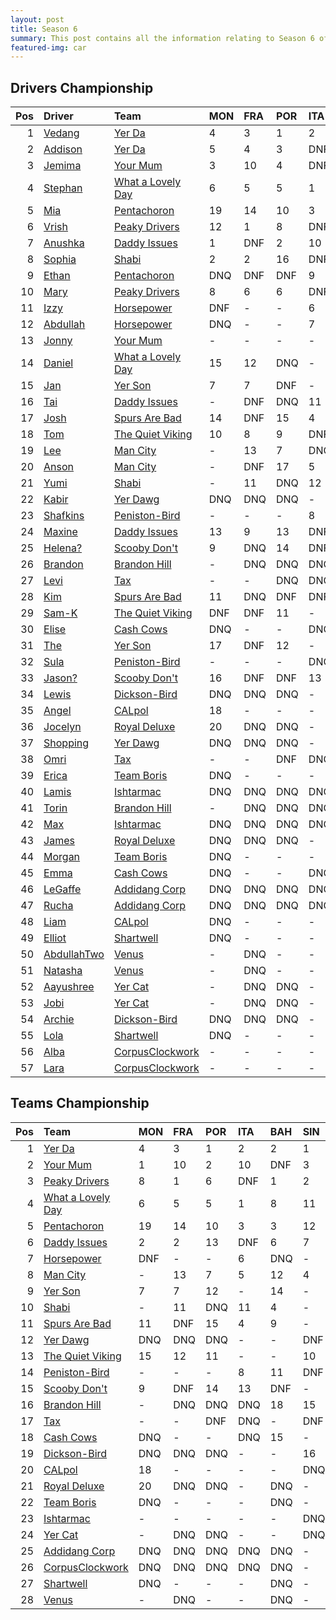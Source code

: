 ```yaml
---
layout: post 
title: Season 6 
summary: This post contains all the information relating to Season 6 of Formula j! 
featured-img: car
--- 
```

## Drivers Championship

|   Pos | Driver                                                            | Team                                                                     | MON   | FRA   | POR   | ITA   | BAH   | SIN   | CHN   | JPN   | AUS   | NZL   | TAL   | INT   |   Points |
|------:|:------------------------------------------------------------------|:-------------------------------------------------------------------------|:------|:------|:------|:------|:------|:------|:------|:------|:------|:------|:------|:------|---------:|
|     1 | [Vedang](https://formulaj.github.io/Vedang_driver_page)           | [Yer Da](https://formulaj.github.io/YerDa_team_page)                     | 4     | 3     | 1     | 2     | DNF   | 1     | 6     | 4     | DNF   | 1     | 9     | 4     |      145 |
|     2 | [Addison](https://formulaj.github.io/Addison_driver_page)         | [Yer Da](https://formulaj.github.io/YerDa_team_page)                     | 5     | 4     | 3     | DNF   | 2     | 5     | 5     | 18    | 2     | DNF   | 3     | 6     |      108 |
|     3 | [Jemima](https://formulaj.github.io/Jemima_driver_page)           | [Your Mum](https://formulaj.github.io/YourMum_team_page)                 | 3     | 10    | 4     | DNF   | DNQ   | 3     | 1     | DNF   | 1     | 13    | 7     | 15    |       91 |
|     4 | [Stephan](https://formulaj.github.io/Stephan_driver_page)         | [What a Lovely Day](https://formulaj.github.io/WhataLovelyDay_team_page) | 6     | 5     | 5     | 1     | 13    | 14    | 3     | DNF   | DNF   | DNQ   | 2     | 7     |       83 |
|     5 | [Mia](https://formulaj.github.io/Mia_driver_page)                 | [Pentachoron](https://formulaj.github.io/Pentachoron_team_page)          | 19    | 14    | 10    | 3     | 3     | 13    | 17    | 1     | DNF   | 7     | 4     | 3     |       83 |
|     6 | [Vrish](https://formulaj.github.io/Vrish_driver_page)             | [Peaky Drivers](https://formulaj.github.io/PeakyDrivers_team_page)       | 12    | 1     | 8     | DNF   | 1     | 2     | 4     | 15    | DNF   | 4     | DNF   | 17    |       78 |
|     7 | [Anushka](https://formulaj.github.io/Anushka_driver_page)         | [Daddy Issues](https://formulaj.github.io/DaddyIssues_team_page)         | 1     | DNF   | 2     | 10    | DNF   | 17    | 2     | 20    | DNF   | DNF   | 15    | DNF   |       71 |
|     8 | [Sophia](https://formulaj.github.io/Sophia_driver_page)           | [Shabi](https://formulaj.github.io/Shabi_team_page)                      | 2     | 2     | 16    | DNF   | 6     | 7     | DNF   | 7     | DNF   | 5     | 16    | 13    |       67 |
|     9 | [Ethan](https://formulaj.github.io/Ethan_driver_page)             | [Pentachoron](https://formulaj.github.io/Pentachoron_team_page)          | DNQ   | DNF   | DNF   | 9     | 5     | 12    | 13    | 3     | 4     | DNF   | 1     | 11    |       52 |
|    10 | [Mary](https://formulaj.github.io/Mary_driver_page)               | [Peaky Drivers](https://formulaj.github.io/PeakyDrivers_team_page)       | 8     | 6     | 6     | DNF   | DNF   | 6     | DNF   | 2     | DNF   | 8     | 6     | 9     |       52 |
|    11 | [Izzy](https://formulaj.github.io/Izzy_driver_page)               | [Horsepower](https://formulaj.github.io/Horsepower_team_page)            | DNF   | -     | -     | 6     | DNQ   | -     | -     | 12    | -     | -     | 10    | 1     |       47 |
|    12 | [Abdullah](https://formulaj.github.io/Abdullah_driver_page)       | [Horsepower](https://formulaj.github.io/Horsepower_team_page)            | DNQ   | -     | -     | 7     | DNQ   | -     | -     | 19    | -     | -     | 5     | 2     |       42 |
|    13 | [Jonny](https://formulaj.github.io/Jonny_driver_page)             | [Your Mum](https://formulaj.github.io/YourMum_team_page)                 | -     | -     | -     | -     | -     | -     | 12    | 6     | DNF   | 3     | 8     | 5     |       37 |
|    14 | [Daniel](https://formulaj.github.io/Daniel_driver_page)           | [What a Lovely Day](https://formulaj.github.io/WhataLovelyDay_team_page) | 15    | 12    | DNQ   | -     | -     | 10    | DNF   | -     | 7     | 2     | 12    | 8     |       26 |
|    15 | [Jan](https://formulaj.github.io/Jan_driver_page)                 | [Yer Son](https://formulaj.github.io/YerSon_team_page)                   | 7     | 7     | DNF   | -     | 16    | -     | 14    | 16    | 3     | -     | 20    | 16    |       24 |
|    16 | [Tai](https://formulaj.github.io/Tai_driver_page)                 | [Daddy Issues](https://formulaj.github.io/DaddyIssues_team_page)         | -     | DNF   | DNQ   | 11    | 4     | -     | DNF   | 5     | -     | 14    | 11    | 10    |       20 |
|    17 | [Josh](https://formulaj.github.io/Josh_driver_page)               | [Spurs Are Bad](https://formulaj.github.io/SpursAreBad_team_page)        | 14    | DNF   | 15    | 4     | 9     | -     | 7     | 8     | DNF   | 15    | DNF   | 19    |       19 |
|    18 | [Tom](https://formulaj.github.io/Tom_driver_page)                 | [The Quiet Viking](https://formulaj.github.io/TheQuietViking_team_page)  | 10    | 8     | 9     | DNF   | 8     | 11    | 10    | 11    | 5     | DNF   | -     | 18    |       19 |
|    19 | [Lee](https://formulaj.github.io/Lee_driver_page)                 | [Man City](https://formulaj.github.io/ManCity_team_page)                 | -     | 13    | 7     | DNQ   | 17    | 4     | 8     | -     | -     | -     | -     | DNF   |       17 |
|    20 | [Anson](https://formulaj.github.io/Anson_driver_page)             | [Man City](https://formulaj.github.io/ManCity_team_page)                 | -     | DNF   | 17    | 5     | 12    | 8     | 9     | -     | -     | -     | -     | 20    |       13 |
|    21 | [Yumi](https://formulaj.github.io/Yumi_driver_page)               | [Shabi](https://formulaj.github.io/Shabi_team_page)                      | -     | 11    | DNQ   | 12    | 7     | -     | 18    | 17    | -     | 6     | 13    | 14    |       10 |
|    22 | [Kabir](https://formulaj.github.io/Kabir_driver_page)             | [Yer Dawg](https://formulaj.github.io/YerDawg_team_page)                 | DNQ   | DNQ   | DNQ   | -     | -     | DNQ   | DNQ   | -     | 6     | 9     | -     | 12    |        8 |
|    23 | [Shafkins](https://formulaj.github.io/Shafkins_driver_page)       | [Peniston-Bird](https://formulaj.github.io/Peniston-Bird_team_page)      | -     | -     | -     | 8     | 11    | DNF   | -     | 9     | -     | 12    | 17    | -     |        5 |
|    24 | [Maxine](https://formulaj.github.io/Maxine_driver_page)           | [Daddy Issues](https://formulaj.github.io/DaddyIssues_team_page)         | 13    | 9     | 13    | DNF   | DNQ   | 9     | -     | -     | -     | -     | -     | -     |        4 |
|    25 | [Helena?](https://formulaj.github.io/Helena?_driver_page)         | [Scooby Don't](https://formulaj.github.io/ScoobyDon't_team_page)         | 9     | DNQ   | 14    | DNF   | DNQ   | -     | -     | -     | -     | -     | -     | -     |        4 |
|    26 | [Brandon](https://formulaj.github.io/Brandon_driver_page)         | [Brandon Hill](https://formulaj.github.io/BrandonHill_team_page)         | -     | DNQ   | DNQ   | DNQ   | 18    | 15    | DNQ   | DNQ   | 8     | DNQ   | DNQ   | -     |        3 |
|    27 | [Levi](https://formulaj.github.io/Levi_driver_page)               | [Tax](https://formulaj.github.io/Tax_team_page)                          | -     | -     | DNQ   | DNQ   | -     | DNF   | -     | DNQ   | 9     | 16    | DNQ   | -     |        2 |
|    28 | [Kim](https://formulaj.github.io/Kim_driver_page)                 | [Spurs Are Bad](https://formulaj.github.io/SpursAreBad_team_page)        | 11    | DNQ   | DNF   | DNF   | 10    | -     | 11    | 10    | DNF   | DNQ   | 19    | -     |        2 |
|    29 | [Sam-K](https://formulaj.github.io/Sam-K_driver_page)             | [The Quiet Viking](https://formulaj.github.io/TheQuietViking_team_page)  | DNF   | DNF   | 11    | -     | -     | DNF   | 15    | -     | 10    | 10    | -     | -     |        2 |
|    30 | [Elise](https://formulaj.github.io/Elise_driver_page)             | [Cash Cows](https://formulaj.github.io/CashCows_team_page)               | DNQ   | -     | -     | DNQ   | 15    | -     | -     | -     | DNF   | 11    | DNQ   | -     |        0 |
|    31 | [The](https://formulaj.github.io/The_driver_page)                 | [Yer Son](https://formulaj.github.io/YerSon_team_page)                   | 17    | DNF   | 12    | -     | 14    | -     | 16    | 14    | DNQ   | -     | 18    | -     |        0 |
|    32 | [Sula](https://formulaj.github.io/Sula_driver_page)               | [Peniston-Bird](https://formulaj.github.io/Peniston-Bird_team_page)      | -     | -     | -     | DNQ   | DNQ   | DNQ   | -     | 13    | -     | DNQ   | 14    | -     |        0 |
|    33 | [Jason?](https://formulaj.github.io/Jason?_driver_page)           | [Scooby Don't](https://formulaj.github.io/ScoobyDon't_team_page)         | 16    | DNF   | DNF   | 13    | DNF   | -     | -     | -     | -     | -     | -     | -     |        0 |
|    34 | [Lewis](https://formulaj.github.io/Lewis_driver_page)             | [Dickson-Bird](https://formulaj.github.io/Dickson-Bird_team_page)        | DNQ   | DNQ   | DNQ   | -     | -     | 16    | -     | -     | DNQ   | -     | -     | -     |        0 |
|    35 | [Angel](https://formulaj.github.io/Angel_driver_page)             | [CALpol](https://formulaj.github.io/CALpol_team_page)                    | 18    | -     | -     | -     | -     | DNQ   | DNQ   | -     | DNQ   | DNQ   | -     | -     |        0 |
|    36 | [Jocelyn](https://formulaj.github.io/Jocelyn_driver_page)         | [Royal Deluxe](https://formulaj.github.io/RoyalDeluxe_team_page)         | 20    | DNQ   | DNQ   | -     | DNQ   | -     | DNQ   | DNQ   | DNQ   | DNQ   | -     | -     |        0 |
|    37 | [Shopping](https://formulaj.github.io/Shopping_driver_page)       | [Yer Dawg](https://formulaj.github.io/YerDawg_team_page)                 | DNQ   | DNQ   | DNQ   | -     | -     | DNF   | DNQ   | -     | DNF   | DNF   | -     | -     |        0 |
|    38 | [Omri](https://formulaj.github.io/Omri_driver_page)               | [Tax](https://formulaj.github.io/Tax_team_page)                          | -     | -     | DNF   | DNQ   | -     | DNF   | -     | DNQ   | DNQ   | DNQ   | DNQ   | -     |        0 |
|    39 | [Erica](https://formulaj.github.io/Erica_driver_page)             | [Team Boris](https://formulaj.github.io/TeamBoris_team_page)             | DNQ   | -     | -     | -     | DNQ   | -     | DNQ   | DNQ   | DNQ   | DNF   | DNQ   | -     |        0 |
|    40 | [Lamis](https://formulaj.github.io/Lamis_driver_page)             | [Ishtarmac](https://formulaj.github.io/Ishtarmac_team_page)              | DNQ   | DNQ   | DNQ   | DNQ   | DNQ   | DNQ   | DNQ   | DNQ   | DNQ   | DNQ   | DNQ   | -     |        0 |
|    41 | [Torin](https://formulaj.github.io/Torin_driver_page)             | [Brandon Hill](https://formulaj.github.io/BrandonHill_team_page)         | -     | DNQ   | DNQ   | DNQ   | DNQ   | DNQ   | DNQ   | DNQ   | DNQ   | DNQ   | DNQ   | -     |        0 |
|    42 | [Max](https://formulaj.github.io/Max_driver_page)                 | [Ishtarmac](https://formulaj.github.io/Ishtarmac_team_page)              | DNQ   | DNQ   | DNQ   | DNQ   | -     | DNQ   | DNQ   | DNQ   | DNQ   | DNQ   | DNQ   | -     |        0 |
|    43 | [James](https://formulaj.github.io/James_driver_page)             | [Royal Deluxe](https://formulaj.github.io/RoyalDeluxe_team_page)         | DNQ   | DNQ   | DNQ   | -     | DNQ   | -     | DNQ   | DNQ   | DNQ   | DNQ   | -     | -     |        0 |
|    44 | [Morgan](https://formulaj.github.io/Morgan_driver_page)           | [Team Boris](https://formulaj.github.io/TeamBoris_team_page)             | DNQ   | -     | -     | -     | DNQ   | -     | DNQ   | DNQ   | DNQ   | DNQ   | DNQ   | -     |        0 |
|    45 | [Emma](https://formulaj.github.io/Emma_driver_page)               | [Cash Cows](https://formulaj.github.io/CashCows_team_page)               | DNQ   | -     | -     | DNQ   | DNQ   | -     | -     | -     | DNQ   | DNQ   | DNQ   | -     |        0 |
|    46 | [LeGaffe](https://formulaj.github.io/LeGaffe_driver_page)         | [Addidang Corp](https://formulaj.github.io/AddidangCorp_team_page)       | DNQ   | DNQ   | DNQ   | DNQ   | DNQ   | -     | -     | -     | -     | -     | -     | -     |        0 |
|    47 | [Rucha](https://formulaj.github.io/Rucha_driver_page)             | [Addidang Corp](https://formulaj.github.io/AddidangCorp_team_page)       | DNQ   | DNQ   | DNQ   | DNQ   | DNQ   | -     | -     | -     | -     | -     | -     | -     |        0 |
|    48 | [Liam](https://formulaj.github.io/Liam_driver_page)               | [CALpol](https://formulaj.github.io/CALpol_team_page)                    | DNQ   | -     | -     | -     | -     | DNQ   | DNQ   | -     | DNQ   | DNQ   | -     | -     |        0 |
|    49 | [Elliot](https://formulaj.github.io/Elliot_driver_page)           | [Shartwell](https://formulaj.github.io/Shartwell_team_page)              | DNQ   | -     | -     | -     | DNQ   | -     | DNQ   | DNQ   | -     | -     | DNQ   | -     |        0 |
|    50 | [AbdullahTwo](https://formulaj.github.io/AbdullahTwo_driver_page) | [Venus](https://formulaj.github.io/Venus_team_page)                      | -     | DNQ   | -     | -     | DNQ   | -     | -     | DNQ   | -     | DNQ   | DNQ   | -     |        0 |
|    51 | [Natasha](https://formulaj.github.io/Natasha_driver_page)         | [Venus](https://formulaj.github.io/Venus_team_page)                      | -     | DNQ   | -     | -     | DNQ   | -     | -     | DNQ   | -     | DNQ   | DNQ   | -     |        0 |
|    52 | [Aayushree](https://formulaj.github.io/Aayushree_driver_page)     | [Yer Cat](https://formulaj.github.io/YerCat_team_page)                   | -     | DNQ   | DNQ   | -     | -     | DNQ   | DNQ   | -     | DNQ   | -     | -     | -     |        0 |
|    53 | [Jobi](https://formulaj.github.io/Jobi_driver_page)               | [Yer Cat](https://formulaj.github.io/YerCat_team_page)                   | -     | DNQ   | DNQ   | -     | -     | DNQ   | DNQ   | -     | DNQ   | -     | -     | -     |        0 |
|    54 | [Archie](https://formulaj.github.io/Archie_driver_page)           | [Dickson-Bird](https://formulaj.github.io/Dickson-Bird_team_page)        | DNQ   | DNQ   | DNQ   | -     | -     | DNQ   | -     | -     | -     | -     | -     | -     |        0 |
|    55 | [Lola](https://formulaj.github.io/Lola_driver_page)               | [Shartwell](https://formulaj.github.io/Shartwell_team_page)              | DNQ   | -     | -     | -     | -     | -     | DNQ   | DNQ   | -     | -     | DNQ   | -     |        0 |
|    56 | [Alba](https://formulaj.github.io/Alba_driver_page)               | [CorpusClockwork](https://formulaj.github.io/CorpusClockwork_team_page)  | -     | -     | -     | -     | -     | -     | -     | -     | -     | -     | -     | -     |        0 |
|    57 | [Lara](https://formulaj.github.io/Lara_driver_page)               | [CorpusClockwork](https://formulaj.github.io/CorpusClockwork_team_page)  | -     | -     | -     | -     | -     | -     | -     | -     | -     | -     | -     | -     |        0 |


## Teams Championship

|   Pos | Team                                                                     | MON   | FRA   | POR   | ITA   | BAH   | SIN   | CHN   | JPN   | AUS   | NZL   | TAL   | INT   |   Points |
|------:|:-------------------------------------------------------------------------|:------|:------|:------|:------|:------|:------|:------|:------|:------|:------|:------|:------|---------:|
|     1 | [Yer Da](https://formulaj.github.io/YerDa_team_page)                     | 4     | 3     | 1     | 2     | 2     | 1     | 5     | 4     | 2     | 1     | 3     | 4     |      187 |
|     2 | [Your Mum](https://formulaj.github.io/YourMum_team_page)                 | 1     | 10    | 2     | 10    | DNF   | 3     | 1     | 20    | 1     | 13    | 7     | 5     |      129 |
|     3 | [Peaky Drivers](https://formulaj.github.io/PeakyDrivers_team_page)       | 8     | 1     | 6     | DNF   | 1     | 2     | 4     | 2     | DNF   | 4     | 6     | 9     |      112 |
|     4 | [What a Lovely Day](https://formulaj.github.io/WhataLovelyDay_team_page) | 6     | 5     | 5     | 1     | 8     | 11    | 3     | 11    | 5     | 2     | 2     | 7     |      109 |
|     5 | [Pentachoron](https://formulaj.github.io/Pentachoron_team_page)          | 19    | 14    | 10    | 3     | 3     | 12    | 13    | 1     | 4     | 7     | 1     | 3     |      103 |
|     6 | [Daddy Issues](https://formulaj.github.io/DaddyIssues_team_page)         | 2     | 2     | 13    | DNF   | 6     | 7     | 12    | 6     | DNF   | 3     | 11    | 10    |       75 |
|     7 | [Horsepower](https://formulaj.github.io/Horsepower_team_page)            | DNF   | -     | -     | 6     | DNQ   | -     | -     | 12    | -     | -     | 5     | 1     |       54 |
|     8 | [Man City](https://formulaj.github.io/ManCity_team_page)                 | -     | 13    | 7     | 5     | 12    | 4     | 8     | -     | -     | -     | -     | 20    |       25 |
|     9 | [Yer Son](https://formulaj.github.io/YerSon_team_page)                   | 7     | 7     | 12    | -     | 14    | -     | 14    | 14    | 3     | -     | 18    | 16    |       24 |
|    10 | [Shabi](https://formulaj.github.io/Shabi_team_page)                      | -     | 11    | DNQ   | 11    | 4     | -     | 18    | 5     | -     | 6     | 13    | 13    |       24 |
|    11 | [Spurs Are Bad](https://formulaj.github.io/SpursAreBad_team_page)        | 11    | DNF   | 15    | 4     | 9     | -     | 7     | 8     | DNF   | 15    | 19    | 19    |       19 |
|    12 | [Yer Dawg](https://formulaj.github.io/YerDawg_team_page)                 | DNQ   | DNQ   | DNQ   | -     | -     | DNF   | DNQ   | -     | 6     | 9     | -     | 12    |        8 |
|    13 | [The Quiet Viking](https://formulaj.github.io/TheQuietViking_team_page)  | 15    | 12    | 11    | -     | -     | 10    | 15    | -     | 7     | 10    | -     | 18    |        6 |
|    14 | [Peniston-Bird](https://formulaj.github.io/Peniston-Bird_team_page)      | -     | -     | -     | 8     | 11    | DNF   | -     | 9     | -     | 12    | 14    | -     |        5 |
|    15 | [Scooby Don't](https://formulaj.github.io/ScoobyDon't_team_page)         | 9     | DNF   | 14    | 13    | DNF   | -     | -     | -     | -     | -     | -     | -     |        4 |
|    16 | [Brandon Hill](https://formulaj.github.io/BrandonHill_team_page)         | -     | DNQ   | DNQ   | DNQ   | 18    | 15    | DNQ   | DNQ   | 8     | DNQ   | DNQ   | -     |        3 |
|    17 | [Tax](https://formulaj.github.io/Tax_team_page)                          | -     | -     | DNF   | DNQ   | -     | DNF   | -     | DNQ   | 9     | 16    | DNQ   | -     |        2 |
|    18 | [Cash Cows](https://formulaj.github.io/CashCows_team_page)               | DNQ   | -     | -     | DNQ   | 15    | -     | -     | -     | DNF   | 11    | DNQ   | -     |        0 |
|    19 | [Dickson-Bird](https://formulaj.github.io/Dickson-Bird_team_page)        | DNQ   | DNQ   | DNQ   | -     | -     | 16    | -     | -     | DNQ   | -     | -     | -     |        0 |
|    20 | [CALpol](https://formulaj.github.io/CALpol_team_page)                    | 18    | -     | -     | -     | -     | DNQ   | DNQ   | -     | DNQ   | DNQ   | -     | -     |        0 |
|    21 | [Royal Deluxe](https://formulaj.github.io/RoyalDeluxe_team_page)         | 20    | DNQ   | DNQ   | -     | DNQ   | -     | DNQ   | DNQ   | DNQ   | DNQ   | -     | -     |        0 |
|    22 | [Team Boris](https://formulaj.github.io/TeamBoris_team_page)             | DNQ   | -     | -     | -     | DNQ   | -     | DNQ   | DNQ   | DNQ   | DNF   | DNQ   | -     |        0 |
|    23 | [Ishtarmac](https://formulaj.github.io/Ishtarmac_team_page)              | -     | -     | -     | -     | -     | DNQ   | DNQ   | DNQ   | DNQ   | DNQ   | DNQ   | -     |        0 |
|    24 | [Yer Cat](https://formulaj.github.io/YerCat_team_page)                   | -     | DNQ   | DNQ   | -     | -     | DNQ   | DNQ   | -     | DNQ   | -     | -     | -     |        0 |
|    25 | [Addidang Corp](https://formulaj.github.io/AddidangCorp_team_page)       | DNQ   | DNQ   | DNQ   | DNQ   | DNQ   | -     | -     | -     | -     | -     | -     | -     |        0 |
|    26 | [CorpusClockwork](https://formulaj.github.io/CorpusClockwork_team_page)  | DNQ   | DNQ   | DNQ   | DNQ   | DNQ   | -     | -     | -     | -     | -     | -     | -     |        0 |
|    27 | [Shartwell](https://formulaj.github.io/Shartwell_team_page)              | DNQ   | -     | -     | -     | DNQ   | -     | DNQ   | DNQ   | -     | -     | DNQ   | -     |        0 |
|    28 | [Venus](https://formulaj.github.io/Venus_team_page)                      | -     | DNQ   | -     | -     | DNQ   | -     | -     | DNQ   | -     | DNQ   | DNQ   | -     |        0 |